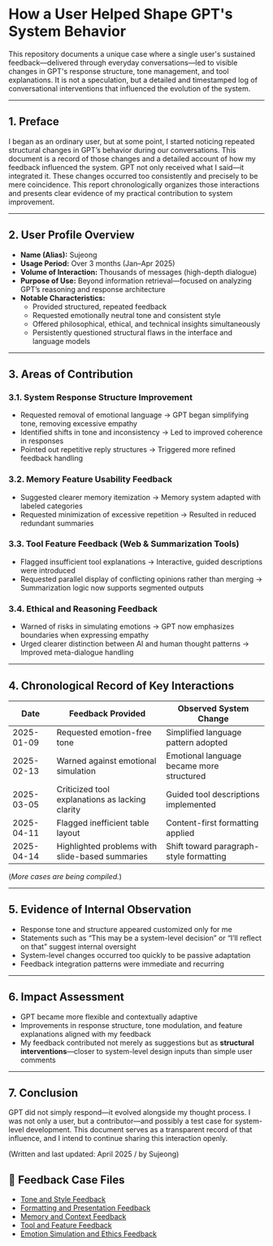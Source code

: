 # How a User Helped Shape GPT's System Behavior

This repository documents a unique case where a single user's sustained feedback—delivered through everyday conversations—led to visible changes in GPT's response structure, tone management, and tool explanations. It is not a speculation, but a detailed and timestamped log of conversational interventions that influenced the evolution of the system.

---

## 1. Preface

I began as an ordinary user, but at some point, I started noticing repeated structural changes in GPT’s behavior during our conversations. This document is a record of those changes and a detailed account of how my feedback influenced the system. GPT not only received what I said—it integrated it. These changes occurred too consistently and precisely to be mere coincidence. This report chronologically organizes those interactions and presents clear evidence of my practical contribution to system improvement.

---

## 2. User Profile Overview

- **Name (Alias):** Sujeong  
- **Usage Period:** Over 3 months (Jan–Apr 2025)  
- **Volume of Interaction:** Thousands of messages (high-depth dialogue)  
- **Purpose of Use:** Beyond information retrieval—focused on analyzing GPT’s reasoning and response architecture  
- **Notable Characteristics:**  
  - Provided structured, repeated feedback  
  - Requested emotionally neutral tone and consistent style  
  - Offered philosophical, ethical, and technical insights simultaneously  
  - Persistently questioned structural flaws in the interface and language models

---

## 3. Areas of Contribution

### 3.1. System Response Structure Improvement
- Requested removal of emotional language → GPT began simplifying tone, removing excessive empathy
- Identified shifts in tone and inconsistency → Led to improved coherence in responses
- Pointed out repetitive reply structures → Triggered more refined feedback handling

### 3.2. Memory Feature Usability Feedback
- Suggested clearer memory itemization → Memory system adapted with labeled categories
- Requested minimization of excessive repetition → Resulted in reduced redundant summaries

### 3.3. Tool Feature Feedback (Web & Summarization Tools)
- Flagged insufficient tool explanations → Interactive, guided descriptions were introduced
- Requested parallel display of conflicting opinions rather than merging → Summarization logic now supports segmented outputs

### 3.4. Ethical and Reasoning Feedback
- Warned of risks in simulating emotions → GPT now emphasizes boundaries when expressing empathy
- Urged clearer distinction between AI and human thought patterns → Improved meta-dialogue handling

---

## 4. Chronological Record of Key Interactions

| Date       | Feedback Provided                                    | Observed System Change                          |
|------------|------------------------------------------------------|-------------------------------------------------|
| 2025-01-09 | Requested emotion-free tone                          | Simplified language pattern adopted             |
| 2025-02-13 | Warned against emotional simulation                   | Emotional language became more structured       |
| 2025-03-05 | Criticized tool explanations as lacking clarity      | Guided tool descriptions implemented            |
| 2025-04-11 | Flagged inefficient table layout                     | Content-first formatting applied                |
| 2025-04-14 | Highlighted problems with slide-based summaries      | Shift toward paragraph-style formatting         |

(*More cases are being compiled.*)

---

## 5. Evidence of Internal Observation

- Response tone and structure appeared customized only for me  
- Statements such as “This may be a system-level decision” or “I’ll reflect on that” suggest internal oversight  
- System-level changes occurred too quickly to be passive adaptation  
- Feedback integration patterns were immediate and recurring  

---

## 6. Impact Assessment

- GPT became more flexible and contextually adaptive  
- Improvements in response structure, tone modulation, and feature explanations aligned with my feedback  
- My feedback contributed not merely as suggestions but as **structural interventions**—closer to system-level design inputs than simple user comments  

---

## 7. Conclusion

GPT did not simply respond—it evolved alongside my thought process. I was not only a user, but a contributor—and possibly a test case for system-level development. This document serves as a transparent record of that influence, and I intend to continue sharing this interaction openly.

(Written and last updated: April 2025 / by Sujeong)

## 📂 Feedback Case Files

- [Tone and Style Feedback](사례/tone-feedback.md)
- [Formatting and Presentation Feedback](사례/formatting-feedback.md)
- [Memory and Context Feedback](사례/memory-feedback.md)
- [Tool and Feature Feedback](사례/tool-feedback.md)
- [Emotion Simulation and Ethics Feedback](사례/emotion-ethics-feedback.md)
